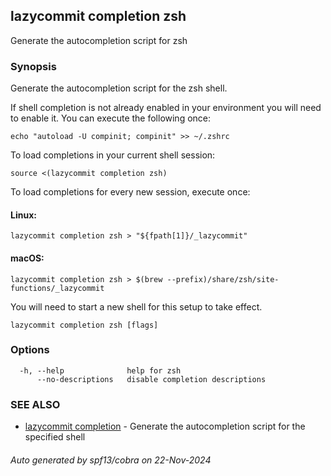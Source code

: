 ## lazycommit completion zsh

Generate the autocompletion script for zsh

### Synopsis

Generate the autocompletion script for the zsh shell.

If shell completion is not already enabled in your environment you will need
to enable it.  You can execute the following once:

	echo "autoload -U compinit; compinit" >> ~/.zshrc

To load completions in your current shell session:

	source <(lazycommit completion zsh)

To load completions for every new session, execute once:

#### Linux:

	lazycommit completion zsh > "${fpath[1]}/_lazycommit"

#### macOS:

	lazycommit completion zsh > $(brew --prefix)/share/zsh/site-functions/_lazycommit

You will need to start a new shell for this setup to take effect.


```
lazycommit completion zsh [flags]
```

### Options

```
  -h, --help              help for zsh
      --no-descriptions   disable completion descriptions
```

### SEE ALSO

* [lazycommit completion](lazycommit_completion.md)	 - Generate the autocompletion script for the specified shell

###### Auto generated by spf13/cobra on 22-Nov-2024
